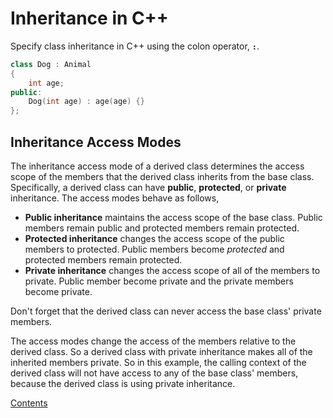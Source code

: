 # Inheritance in C++

Specify class inheritance in C++ using the colon operator, **`:`**.

```cpp
class Dog : Animal
{
    int age;
public:
    Dog(int age) : age(age) {}
};
```

## Inheritance Access Modes

The inheritance access mode of a derived class determines the access scope of the members that the derived class inherits from the base class. Specifically, a derived class can have **public**, **protected**, or **private** inheritance. The access modes behave as follows,

- **Public inheritance** maintains the access scope of the base class. Public members remain public and protected members remain protected.
- **Protected inheritance** changes the access scope of the public members to protected. Public members become *protected* and protected members remain protected.
- **Private inheritance** changes the access scope of all of the members to private. Public member become private and the private members become private.

Don't forget that the derived class can never access the base class' private members.

The access modes change the access of the members relative to the derived class. So a derived class with private inheritance makes all of the inherited members private. So in this example, the calling context of the derived class will not have access to any of the base class' members, because the derived class is using private inheritance.

[Contents](_main_cpp_notes.md)
